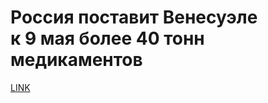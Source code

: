 # Россия поставит Венесуэле к 9 мая более 40 тонн медикаментов



[LINK](https://varlamov.ru/3871851.html)